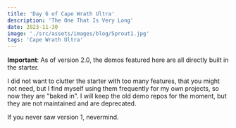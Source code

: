 ```yaml
---
title: 'Day 6 of Cape Wrath Ultra'
description: 'The One That Is Very Long'
date: 2023-11-30
image: './src/assets/images/blog/Sprout1.jpg'
tags: 'Cape Wrath Ultra'
---
```


**Important**: As of version 2.0, the demos featured here are all directly built in the starter.

I did not want to clutter the starter with too many features, that you might not need, but I find myself using them frequently for my own projects, so now they are "baked in".
I will keep the old demo repos for the moment, but they are not maintained and are deprecated.

If you never saw version 1, nevermind.